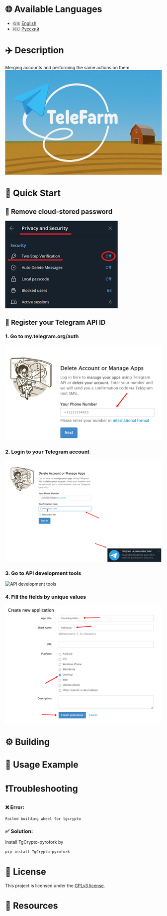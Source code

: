 # 🌐 Available Languages

- 🇬🇧 [English](README.md)
- 🇷🇺 [Русский](README.ru.md)

# ✈️ Description
Merging accounts and performing the same actions on them.
![Presentation image](images/present-image.jpg)

# 🚀 Quick Start
## 🔐 Remove cloud-stored password
![Remove cloud-stored password](images/quickstart-cloudpass.png)
## 🔑 Register your Telegram API ID
### 1. Go to my.telegram.org/auth
![Main website page](images/quickstart-authpage.png)
### 2. Login to your Telegram account
![Login to telegram account](images/quickstart-login.png)
### 3. Go to API development tools
![API development tools](images/quickstart-apidevtool.png)
### 4. Fill the fields by unique values
![Fill fields](images/quickstart-fillfields.png)


# ⚙️ Building

# 🧪 Usage Example

# ❗Troubleshooting 

###  ❌ Error: 
`Failed building wheel for tgcrypto`
###  ✅ Solution:
Install TgCrypto-pyrofork by
```bash
pip install TgCrypto-pyrofork
```

# 📄 License
This project is licensed under the [GPLv3 license](LICENSE).

# 🔗 Resources
